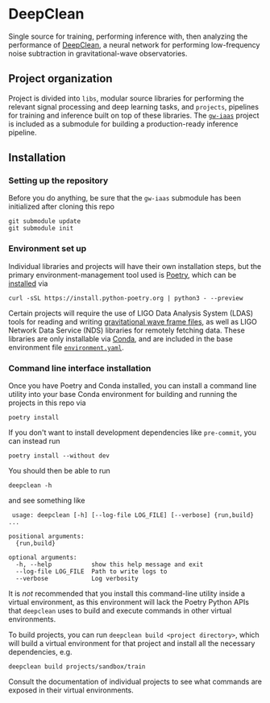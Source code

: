 # DeepClean
Single source for training, performing inference with, then analyzing the performance of [DeepClean](https://arxiv.org/abs/2005.06534), a neural network for performing low-frequency noise subtraction in gravitational-wave observatories.


## Project organization
Project is divided into `libs`, modular source libraries for performing the relevant signal processing and deep learning tasks, and `projects`, pipelines for training and inference built on top of these libraries. The [`gw-iaas`](https://github.com/fastmachinelearning/gw-iaas) project is included as a submodule for building a production-ready inference pipeline.


## Installation
### Setting up the repository
Before you do anything, be sure that the `gw-iaas` submodule has been initialized after cloning this repo
```
git submodule update
git submodule init
```

### Environment set up
Individual libraries and projects will have their own installation steps, but the primary environment-management tool used is [Poetry](https://python-poetry.org/), which can be [installed](https://python-poetry.org/docs/master/#installing-with-the-official-installer) via

```console
curl -sSL https://install.python-poetry.org | python3 - --preview
```

Certain projects will require the use of LIGO Data Analysis System (LDAS) tools for reading and writing [gravitational wave frame files](https://dcc.ligo.org/T970130/public), as well as LIGO Network Data Service (NDS) libraries for remotely fetching data. These libraries are only installable via [Conda](https://docs.conda.io/projects/conda/en/latest/user-guide/install/index.html), and are included in the base environment file [`environment.yaml`](./environment.yaml).


### Command line interface installation
Once you have Poetry and Conda installed, you can install a command line utility into your base Conda environment for building and running the projects in this repo via

```console
poetry install
```

If you don't want to install development dependencies like `pre-commit`, you can instead run

```console
poetry install --without dev
```

 You should then be able to run

```console
deepclean -h
```

and see something like

```console
 usage: deepclean [-h] [--log-file LOG_FILE] [--verbose] {run,build} ...

positional arguments:
  {run,build}

optional arguments:
  -h, --help           show this help message and exit
  --log-file LOG_FILE  Path to write logs to
  --verbose            Log verbosity
```

It is _not_ recommended that you install this command-line utility inside a virtual environment, as this environment will lack the Poetry Python APIs that `deepclean` uses to build and execute commands in other virtual environments.

To build projects, you can run `deepclean build <project directory>`, which will build a virtual environment for that project and install all the necessary dependencies, e.g.

```console
deepclean build projects/sandbox/train
```

Consult the documentation of individual projects to see what commands are exposed in their virtual environments.
